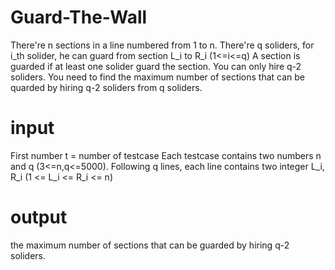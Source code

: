 # Guard-The-Wall

There're n sections in a line numbered from 1 to n.
There're q soliders, for i_th solider, he can guard from section L_i to R_i (1<=i<=q)
A section is guarded if at least one solider guard the section.
You can only hire q-2 soliders. 
You need to find the maximum number of sections that can be quarded by hiring q-2 soliders from q soliders.

# input

  First number t = number of testcase
  Each testcase contains two numbers n and q (3<=n,q<=5000).
  Following q lines, each line contains two integer L_i, R_i (1 <= L_i <= R_i <= n)
  
# output
  the maximum number of sections that can be guarded by hiring q-2 soliders.
